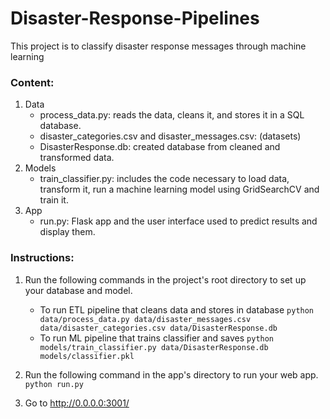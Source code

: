 # Disaster-Response-Pipelines
This project is to classify disaster response messages through machine learning


### Content:
1. Data
    - process_data.py: reads the data, cleans it, and stores it in a SQL database.
    - disaster_categories.csv and disaster_messages.csv:  (datasets)
    - DisasterResponse.db: created database from cleaned and transformed data.
2. Models
    - train_classifier.py: includes the code necessary to load data, transform it, run a machine learning model using GridSearchCV and train it.
3. App
    - run.py: Flask app and the user interface used to predict results and display them.


### Instructions:
1. Run the following commands in the project's root directory to set up your database and model.

    - To run ETL pipeline that cleans data and stores in database
        `python data/process_data.py data/disaster_messages.csv data/disaster_categories.csv data/DisasterResponse.db`
    - To run ML pipeline that trains classifier and saves
        `python models/train_classifier.py data/DisasterResponse.db models/classifier.pkl`

2. Run the following command in the app's directory to run your web app.
    `python run.py`

3. Go to http://0.0.0.0:3001/

